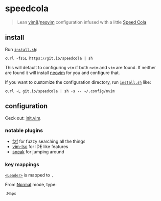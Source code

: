 # speedcola

> Lean [vim8]/[neovim] configuration infused with a little [Speed Cola]

## install

Run [`install.sh`]:
```
curl -fsSL https://git.io/speedcola | sh
```

This will default to configuring `vim` if both `nvim` and `vim` are found. 
If neither are found it will install [neovim] for you and configure that.

If you want to customize the configuration directory, run [`install.sh`] like:
```
curl -L git.io/speedcola | sh -s -- ~/.config/nvim
```

## configuration

Ceck out: [init.vim](init.vim).

### notable plugins

- [fzf] for fuzzy searching all the things
- [vim-lsc] for IDE like features
- [sneak] for jumping around

### key mappings

[`<Leader>`] is mapped to `,`

From [Normal] mode, type:
```
:Maps
```

[vim8]: https://www.vim.org/
[neovim]: https://neovim.io
[Speed Cola]: http://nazizombies.wikia.com/wiki/Speed_Cola
[`install.sh`]: install.sh
[`<Leader>`]: http://learnvimscriptthehardway.stevelosh.com/chapters/06.html#leader
[fzf]: https://github.com/junegunn/fzf.vim
[vim-lsc]: https://github.com/natebosch/vim-lsc
[sneak]: https://github.com/justinmk/vim-sneak
[Normal]: https://en.wikibooks.org/wiki/Learning_the_vi_Editor/Vim/Modes#normal_(command)

[Neovim FAQ]: https://github.com/neovim/neovim/wiki/FAQ
[Learn Vimscript the Hard Way]: http://learnvimscriptthehardway.stevelosh.com/
[Vimcasts]: http://vimcasts.org/
[Vimulator]: http://thoughtbot.github.io/vimulator/
[Learning the vi Editor/Vim Wiki]: https://en.wikibooks.org/wiki/Learning_the_vi_Editor/Vim
[vi-improved]: https://www.vi-improved.org/

